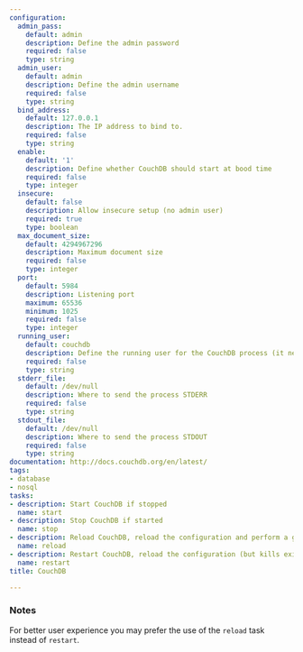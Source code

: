 ```yaml
---
configuration:
  admin_pass:
    default: admin
    description: Define the admin password
    required: false
    type: string
  admin_user:
    default: admin
    description: Define the admin username
    required: false
    type: string
  bind_address:
    default: 127.0.0.1
    description: The IP address to bind to.
    required: false
    type: string
  enable:
    default: '1'
    description: Define whether CouchDB should start at bood time
    required: false
    type: integer
  insecure:
    default: false
    description: Allow insecure setup (no admin user)
    required: true
    type: boolean
  max_document_size:
    default: 4294967296
    description: Maximum document size
    required: false
    type: integer
  port:
    default: 5984
    description: Listening port
    maximum: 65536
    minimum: 1025
    required: false
    type: integer
  running_user:
    default: couchdb
    description: Define the running user for the CouchDB process (it needs to exist)
    required: false
    type: string
  stderr_file:
    default: /dev/null
    description: Where to send the process STDERR
    required: false
    type: string
  stdout_file:
    default: /dev/null
    description: Where to send the process STDOUT
    required: false
    type: string
documentation: http://docs.couchdb.org/en/latest/
tags:
- database
- nosql
tasks:
- description: Start CouchDB if stopped
  name: start
- description: Stop CouchDB if started
  name: stop
- description: Reload CouchDB, reload the configuration and perform a graceful restart
  name: reload
- description: Restart CouchDB, reload the configuration (but kills existing connection)
  name: restart
title: CouchDB

---
```

### Notes

For better user experience you may prefer the use of the `reload` task instead of `restart`.
